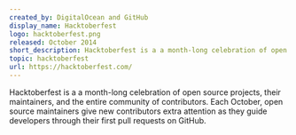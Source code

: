 ```yaml
---
created_by: DigitalOcean and GitHub
display_name: Hacktoberfest
logo: hacktoberfest.png
released: October 2014
short_description: Hacktoberfest is a a month-long celebration of open source projects, their maintainers, and the entire community of contributors.
topic: hacktoberfest
url: https://hacktoberfest.com/
---
```

Hacktoberfest is a a month-long celebration of open source projects, their maintainers, and the entire community of contributors. Each October, open source maintainers give new contributors extra attention as they guide developers through their first pull requests on GitHub.
